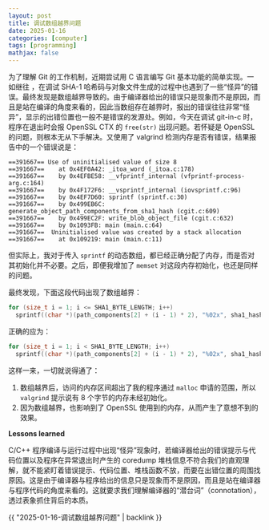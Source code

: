 ```yaml
---
layout: post
title: 调试数组越界问题
date: 2025-01-16
categories: [computer]
tags: [programming]
mathjax: false
---
```


为了理解 Git 的工作机制，近期尝试用 C 语言编写 Git 基本功能的简单实现。一如继往 ，在调试 SHA-1 哈希码与对象文件生成的过程中也遇到了一些“怪异”的错误。最终发现是数组越界导致的。由于编译器给出的错误只是现象而不是原因，而且是站在编译的角度来看的，因此当数组存在越界时，报出的错误往往非常“怪异”，显示的出错位置也一般不是错误的发源处。例如，今天在调试 git-in-c 时，程序在退出时会报 OpenSSL CTX 的 `free(str)` 出现问题。若怀疑是 OpenSSL 的问题，则根本无从下手解决。又使用了 valgrind 检测内存是否有错误，结果报告中的一个错误说是：

```text
==391667== Use of uninitialised value of size 8
==391667==    at 0x4EF0A42: _itoa_word (_itoa.c:178)
==391667==    by 0x4EFBE58: __vfprintf_internal (vfprintf-process-arg.c:164)
==391667==    by 0x4F172F6: __vsprintf_internal (iovsprintf.c:96)
==391667==    by 0x4EF7D60: sprintf (sprintf.c:30)
==391667==    by 0x499EB6C: generate_object_path_components_from_sha1_hash (cgit.c:609)
==391667==    by 0x499EC2F: write_blob_object_file (cgit.c:632)
==391667==    by 0x1093FB: main (main.c:64)
==391667==  Uninitialised value was created by a stack allocation
==391667==    at 0x109219: main (main.c:11)
```

但实际上，我对于传入 `sprintf` 的动态数组，都已经正确分配了内存，而是否对其初始化并不必要。之后，即便我增加了 `memset` 对这段内存初始化，也还是同样的问题。

最终发现，下面这段代码出现了数组越界：

```c
for (size_t i = 1; i <= SHA1_BYTE_LENGTH; i++)
  sprintf((char *)(path_components[2] + (i - 1) * 2), "%02x", sha1_hash[i]);
```

正确的应为：

```c
for (size_t i = 1; i < SHA1_BYTE_LENGTH; i++)
  sprintf((char *)(path_components[2] + (i - 1) * 2), "%02x", sha1_hash[i]);
```

这样一来，一切就说得通了：

1.  数组越界后，访问的内存区间超出了我的程序通过 `malloc` 申请的范围，所以 `valgrind` 提示说有 8 个字节的内存未经初始化。
2.  因为数组越界，也影响到了 OpenSSL 使用到的内存，从而产生了意想不到的效果。

**Lessons learned**

C/C++ 程序编译与运行过程中出现“怪异”现象时，若编译器给出的错误提示与代码位置以及程序在异常退出时产生的 coredump 堆栈信息不符合我们的直观理解，就不能紧盯着错误提示、代码位置、堆栈函数不放，而要在出错位置的周围找原因。这是由于编译器与程序给出的信息只是现象而不是原因，而且是站在编译器与程序代码的角度来看的。这就要求我们理解编译器的“潜台词”（connotation），透过表象抓住背后的本质。

{{ "2025-01-16-调试数组越界问题" | backlink }}

